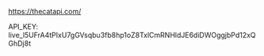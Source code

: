 https://thecatapi.com/

API_KEY:
live_l5UFrA4tPIxU7gGVsqbu3fb8hp1oZ8TxlCmRNHldJE6diDWOggjbPd12xQGhDj8t